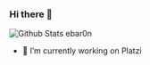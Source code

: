 ### Hi there 👋

![Github Stats ebar0n](https://github-readme-stats.vercel.app/api?username=ebar0n&count_private=true&hide=stars,issues&show_icons=true&show_owner=true)

- 🔭 I’m currently working on Platzi

<!--
**ebar0n/ebar0n** is a ✨ _special_ ✨ repository because its `README.md` (this file) appears on your GitHub profile.

Here are some ideas to get you started:

- 🔭 I’m currently working on Platzi
- 🌱 I’m currently learning ...
- 👯 I’m looking to collaborate on ...
- 🤔 I’m looking for help with ...
- 💬 Ask me about ...
- 📫 How to reach me: ...
- 😄 Pronouns: ...
- ⚡ Fun fact: ...
-->
